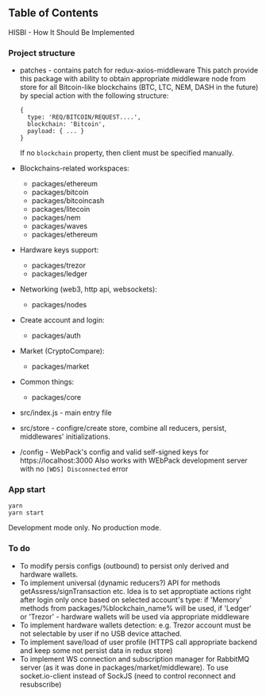 
## Table of Contents

HISBI - How It Should Be Implemented

### Project structure

* patches - contains patch for redux-axios-middleware
  This patch provide this package with ability to obtain appropriate middleware node from store for all Bitcoin-like blockchains (BTC, LTC, NEM, DASH in the future) by special action with the following structure:
  ```
  {
    type: 'REQ/BITCOIN/REQUEST....',
    blockchain: 'Bitcoin',
    payload: { ... }
  }
  ```
  If no `blockchain` property, then client must be specified manually.

* Blockchains-related workspaces:
  * packages/ethereum
  * packages/bitcoin
  * packages/bitcoincash
  * packages/litecoin
  * packages/nem
  * packages/waves
  * packages/ethereum

* Hardware keys support:
  * packages/trezor
  * packages/ledger

* Networking (web3, http api, websockets):
  * packages/nodes

* Create account and login:
  * packages/auth

* Market (CryptoCompare):
  * packages/market

* Common things:
  * packages/core

* src/index.js - main entry file
* src/store - configre/create store, combine all reducers, persist, middlewares' initializations.

* /config - WebPack's config and valid self-signed keys for https://localhost:3000
  Also works with WEbPack development server with no `[WDS] Disconnected` error

### App start
```
yarn
yarn start
```
Development mode only. No production mode.


### To do

* To modify persis configs (outbound) to persist only derived and hardware wallets.
* To implement universal (dynamic reducers?) API for methods getAssress/signTransaction etc. Idea is to set approptiate actions right after login only once based on selected account's type: if 'Memory' methods from packages/%blockchain_name% will be used, if 'Ledger' or 'Trezor'  - hardware wallets will be used via appropriate middleware
* To implement hardware wallets detection: e.g. Trezor account must be not selectable by user if no USB device attached.
* To implement save/load of user profile (HTTPS call appropriate backend and keep some not persist data in redux store)
* To implement WS connection and subscription manager for RabbitMQ server (as it was done in packages/market/middleware). To use socket.io-client instead of SockJS (need to control reconnect and resubscribe)
